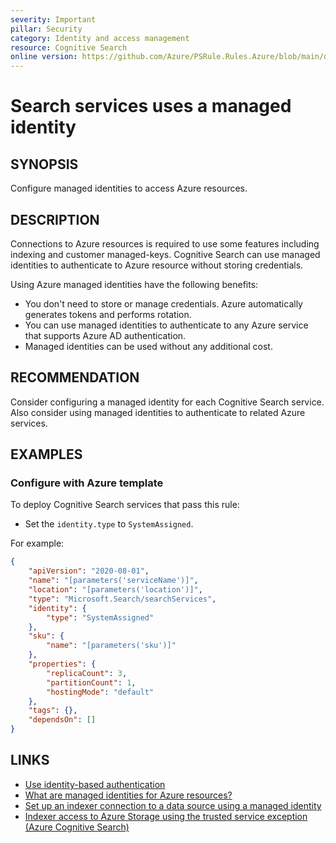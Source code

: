 ```yaml
---
severity: Important
pillar: Security
category: Identity and access management
resource: Cognitive Search
online version: https://github.com/Azure/PSRule.Rules.Azure/blob/main/docs/en/rules/Azure.Search.ManagedIdentity.md
---
```


# Search services uses a managed identity

## SYNOPSIS

Configure managed identities to access Azure resources.

## DESCRIPTION

Connections to Azure resources is required to use some features including indexing and customer managed-keys.
Cognitive Search can use managed identities to authenticate to Azure resource without storing credentials.

Using Azure managed identities have the following benefits:

- You don't need to store or manage credentials.
Azure automatically generates tokens and performs rotation.
- You can use managed identities to authenticate to any Azure service that supports Azure AD authentication.
- Managed identities can be used without any additional cost.

## RECOMMENDATION

Consider configuring a managed identity for each Cognitive Search service.
Also consider using managed identities to authenticate to related Azure services.

## EXAMPLES

### Configure with Azure template

To deploy Cognitive Search services that pass this rule:

- Set the `identity.type` to `SystemAssigned`.

For example:

```json
{
    "apiVersion": "2020-08-01",
    "name": "[parameters('serviceName')]",
    "location": "[parameters('location')]",
    "type": "Microsoft.Search/searchServices",
    "identity": {
        "type": "SystemAssigned"
    },
    "sku": {
        "name": "[parameters('sku')]"
    },
    "properties": {
        "replicaCount": 3,
        "partitionCount": 1,
        "hostingMode": "default"
    },
    "tags": {},
    "dependsOn": []
}
```

## LINKS

- [Use identity-based authentication](https://docs.microsoft.com/azure/architecture/framework/security/design-identity-authentication#use-identity-based-authentication)
- [What are managed identities for Azure resources?](https://docs.microsoft.com/azure/active-directory/managed-identities-azure-resources/overview)
- [Set up an indexer connection to a data source using a managed identity](https://docs.microsoft.com/azure/search/search-howto-managed-identities-data-sources)
- [Indexer access to Azure Storage using the trusted service exception (Azure Cognitive Search)](https://docs.microsoft.com/azure/search/search-indexer-howto-access-trusted-service-exception)
